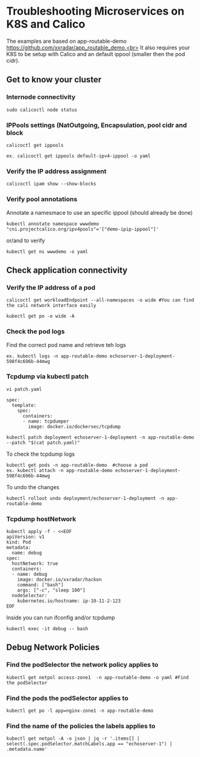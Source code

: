 # Troubleshooting Microservices on K8S and Calico
The examples are based on app-routable-demo https://github.com/xxradar/app_routable_demo.<br>
It also requires your K8S to be setup with Calico and an default ippool (smaller then the pod cidr).

## Get to know your cluster
### Internode connectivity
```
sudo calicoctl node status
```
### IPPools settings (NatOutgoing, Encapsulation, pool cidr and block 
```
calicoctl get ippools

ex. calicoctl get ippools default-ipv4-ippool -o yaml
```
### Verify the IP address assignment
```
calicoctl ipam show --show-blocks
```
### Verify pool annotations
Annotate a namesmace to use an specific ippool (should already be done)
```
kubectl annotate namespace wwwdemo "cni.projectcalico.org/ipv4pools"='["demo-ipip-ippool"]'
```
or/and to verify
```
kubectl get ns wwwdemo -o yaml
```
## Check application connectivity  
### Verify the IP address of a pod
```
calicoctl get workloadEndpoint --all-namespaces -o wide #You can find the cali network interface easily

kubectl get po -o wide -A
```

### Check the pod logs
Find the correct pod name and retrieve teh logs
```
ex. kubectl logs -n app-routable-demo echoserver-1-deployment-598f4c696b-44mwg
```
### Tcpdump via kubectl patch
```
vi patch.yaml

spec:
  template:
    spec:
      containers:
      - name: tcpdumper
        image: docker.io/dockersec/tcpdump
```
```
kubectl patch deployment echoserver-1-deployment -n app-routable-demo --patch "$(cat patch.yaml)"
```
To check the tcpdump logs
``` 
kubectl get pods -n app-routable-demo  #choose a pod
ex. kubectl attach -n app-routable-demo echoserver-1-deployment-598f4c696b-44mwg
```
To undo the changes
```
kubectl rollout undo deployment/echoserver-1-deployment -n app-routable-demo
```

### Tcpdump hostNetwork
```
kubectl apply -f - <<EOF
apiVersion: v1
kind: Pod
metadata:
  name: debug
spec:
  hostNetwork: true
  containers:
  - name: debug
    image: docker.io/xxradar/hackon
    command: ["bash"]
    args: ["-c", "sleep 100"]
  nodeSelector:
    kubernetes.io/hostname: ip-10-11-2-123
EOF
```
Inside you can run ifconfig and/or tcpdump
```
kubectl exec -it debug -- bash
```
## Debug Network Policies
### Find the podSelector the network policy applies to 
```
kubectl get netpol access-zone1  -n app-routable-demo -o yaml #Find the podSelector 
```
### Find the pods the podSelector applies to
```
kubectl get po -l app=nginx-zone1 -n app-routable-demo
```
### Find the name of the policies the labels applies to 
```
kubectl get netpol -A -o json | jq -r '.items[] | select(.spec.podSelector.matchLabels.app == "echoserver-1") | .metadata.name'
```

